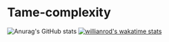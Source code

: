 # Tame-complexity
![Anurag's GitHub stats](https://github-readme-stats.vercel.app/api?username=Tame-complexity&show_icons=true&theme=onedark&icon_color=#924cf5)
[![willianrod's wakatime stats](https://github-readme-stats.vercel.app/api/wakatime?username=Tame-complexity)](https://github.com/anuraghazra/github-readme-stats)
